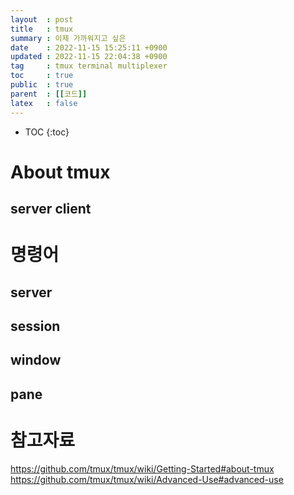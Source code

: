 ```yaml
---
layout  : post
title   : tmux 
summary : 이제 가까워지고 싶은
date    : 2022-11-15 15:25:11 +0900
updated : 2022-11-15 22:04:38 +0900
tag     : tmux terminal multiplexer
toc     : true
public  : true
parent  : [[코드]]
latex   : false
---
```

* TOC
{:toc}

# About tmux
## server client

# 명령어
## server
## session
## window
## pane

# 참고자료
https://github.com/tmux/tmux/wiki/Getting-Started#about-tmux
https://github.com/tmux/tmux/wiki/Advanced-Use#advanced-use

